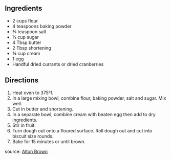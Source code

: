 ---
---

## Ingredients

- 2 cups flour
- 4 teaspoons baking powder
- &frac34; teaspoon salt
- &#8531; cup sugar
- 4 Tbsp butter
- 2 Tbsp shortening
- &frac34; cup cream
- 1 egg
- Handful dried currants or dried cranberries

## Directions

1. Heat oven to 375&deg;f.
2. In a large mixing bowl, combine flour, baking powder, salt and sugar. Mix well.
3. Cut in butter and shortening.
4. In a separate bowl, combine cream with beaten egg then add to dry ingredients.
5. Stir in fruit.
6. Turn dough out onto a floured surface. Roll dough out and cut into biscuit size rounds.
7. Bake for 15 minutes or until brown.

source: [Alton Brown](http://www.foodnetwork.com/recipes/alton-brown/scones-recipe.html)